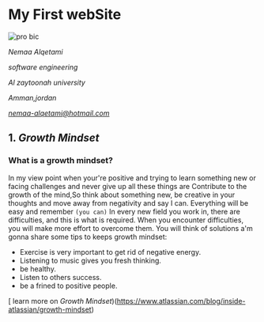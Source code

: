 
# My First webSite 
![pro bic](https://cdn3.iconfinder.com/data/icons/business-round-flat-vol-1-1/36/user_account_profile_avatar_person_student_female-512.png)

*Nemaa Alqetami*

*software engineering*

*Al zaytoonah university*

*Amman,jordan*

*nemaa-alqetami@hotmail.com*


## 1. *Growth Mindset*
### What is a growth mindset?
In my view point when your're positive and trying to learn something new or facing challenges and never give up all these things are Contribute to the growth of the mind,So think about something new, be creative in your thoughts and move away from negativity and say I can. Everything will be easy and remember `(you can)`
In every new field you work in, there are difficulties, and this is what is required. When you encounter difficulties, you will make more effort to overcome them. You will think of solutions
a'm gonna share some tips to keeps growth mindset:
* Exercise is very important to get rid of negative energy.
* Listening to music gives you fresh thinking.
* be healthy.
* Listen to others success.
* be a frined to positive people.






[ learn more on *Growth Mindset*)(https://www.atlassian.com/blog/inside-atlassian/growth-mindset)






